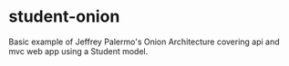 # student-onion
Basic example of Jeffrey Palermo's Onion Architecture covering api and mvc web app using a Student model.
